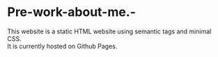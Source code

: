 # Pre-work-about-me.-
This website is a static HTML website using semantic tags and minimal CSS.
<br>
It is currently hosted on Github Pages.
